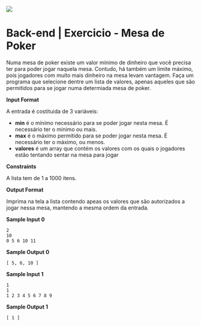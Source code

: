 ![](https://i.imgur.com/xG74tOh.png)

# Back-end | Exercicio - Mesa de Poker


Numa mesa de poker existe um valor mínimo de dinheiro que você precisa ter para poder jogar naquela mesa. Contudo, há também um limite máximo, pois jogadores com muito mais dinheiro na mesa levam vantagem. Faça um programa que selecione dentre um lista de valores, apenas aqueles que são permitidos para se jogar numa determiada mesa de poker.

**Input Format**

A entrada é costituida de 3 variáveis:

- **min** é o mínimo necessário para se poder jogar nesta mesa. É necessário ter o mínimo ou mais.
-  **max** é o máximo permitido para se poder jogar nesta mesa. É necessário ter o máximo, ou menos.
- **valores** é um array que contém os valores com os quais o jogadores estão tentando sentar na mesa para jogar

**Constraints**

A lista tem de 1 a 1000 itens.

**Output Format**

Imprima na tela a lista contendo apeas os valores que são autorizados a jogar nessa mesa, mantendo a mesma ordem da entrada.

**Sample Input 0**

```
2
10
0 5 6 10 11
```

**Sample Output 0**

```
[ 5, 6, 10 ]
```

**Sample Input 1**
```
1
1
1 2 3 4 5 6 7 8 9
```

**Sample Output 1**

```
[ 1 ]
```



